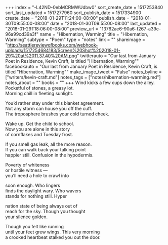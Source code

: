 +++
index = "-L42ND-0ebMCRMWUdbw0"
sort_create_date = 1517253840
sort_last_updated = 1517277960
sort_publish_date = 1517334900
create_date = "2018-01-29T11:24:00-08:00"
publish_date = "2018-01-30T09:55:00-08:00"
date = "2018-01-30T09:55:00-08:00"
last_updated = "2018-01-29T18:06:00-08:00"
preview_url = "13762ae6-90a6-f267-a39c-96a99cd39a3f"
name = "Hibernation, Warming"
title = "Hibernation, Warming"
subtype = "Poem"
type = "notes"
link = ""
shareimage = "http://seattlereviewofbooks.com/webhook-uploads/1517254684183/Screen%20Shot%202018-01-29%20at%2011.37.40%20AM.png"
twitterauto = "Our last from January Poet in Residence, Kevin Craft, is titled \"Hibernation, Warming\""
facebookauto = "Our last from January Poet in Residence, Kevin Craft, is titled \"Hibernation, Warming\""
make_image_tweet = "False"
notes_byline = ["writers/kevin-craft.md"]
notes_tags = ["notes/hibernation-warming.md"]
notes_about = ""
books = ""
+++
Wind kicks a few cups down the alley.<br>
Pocketful of stones, a greasy lot.<br>
Morning chill in fleeting sunlight.

You’d rather stay under this blanket agreement.<br>
Not any storm can house you off the cuff.<br>
The troposphere brushes your cold turned cheek.

Wake up. Get the child to school.<br>
Now you are alone in this story<br>
of cornflakes and Tuesday frost.

If you smell gas leak, all the more reason.<br>
If you can walk back your talking point<br>
happier still. Confusion in the hypodermis.

Poverty of whiteness<br>
or hostile witness &mdash;<br>
you’ll need a hole to crawl into

soon enough. Who lingers<br>
finds the daylight wary. Who wavers<br>
stands for nothing still. Hyper

nation state of being always out of<br>
reach for the sky. Though you thought<br>
your silence golden. 

Though you felt like running<br>
until your feet grew wings. This very morning<br>
a crooked heartbeat stalked you out the door.